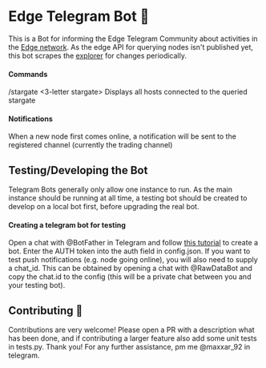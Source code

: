 # Edge Telegram Bot 🤖

This is a Bot for informing the Edge Telegram Community about activities in the [Edge network](https://edge.network/en/).
As the edge API for querying nodes isn't published yet, this bot scrapes the [explorer](https://explorer.edge.network)  for changes periodically.

#### Commands
/stargate <3-letter stargate>  Displays all hosts connected to the queried stargate

#### Notifications
When a new node first comes online, a notification will be sent to the registered channel (currently the trading channel)


## Testing/Developing the Bot
Telegram Bots generally only allow one instance to run. As the main instance should be running at all time, a testing bot should be created to develop on a local bot first, before upgrading the real bot.

#### Creating a telegram bot for testing
Open a chat with @BotFather in Telegram and follow [this tutorial](https://riptutorial.com/telegram-bot/example/25075/create-a-bot-with-the-botfather) to create a bot. 
Enter the AUTH token into the auth field in config.json.
If you want to test push notifications (e.g. node going online), you will also need to supply a chat_id. This can be obtained by opening a chat with @RawDataBot and copy the chat.id to the config (this will be a private chat between you and your testing bot).

## Contributing :rocket:

Contributions are very welcome! Please open a PR with a description what has been done, and if contributing a larger feature also add some unit tests in tests.py. Thank you!
For any further assistance, pm me @maxxar_92 in telegram.
